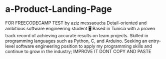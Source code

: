 # a-Product-Landing-Page
FOR FREECODECAMP TEST 
by aziz messaoud:a Detail-oriented and ambitious software engineering student 🖥️ Based in Tunisia with a proven track record of achieving accurate results on team projects. Skilled in programming languages such as Python, C, and Arduino. Seeking an entry-level software engineering position to apply my programming skills and continue to grow in the industry;
IMPROVE IT DONT COPY AND PASTE
